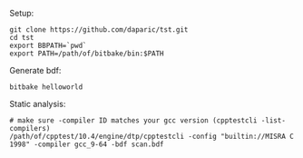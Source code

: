 Setup:
```
git clone https://github.com/daparic/tst.git
cd tst
export BBPATH=`pwd`
export PATH=/path/of/bitbake/bin:$PATH
```

Generate bdf:
```
bitbake helloworld
```

Static analysis:
```
# make sure -compiler ID matches your gcc version (cpptestcli -list-compilers)
/path/of/cpptest/10.4/engine/dtp/cpptestcli -config "builtin://MISRA C 1998" -compiler gcc_9-64 -bdf scan.bdf
```
